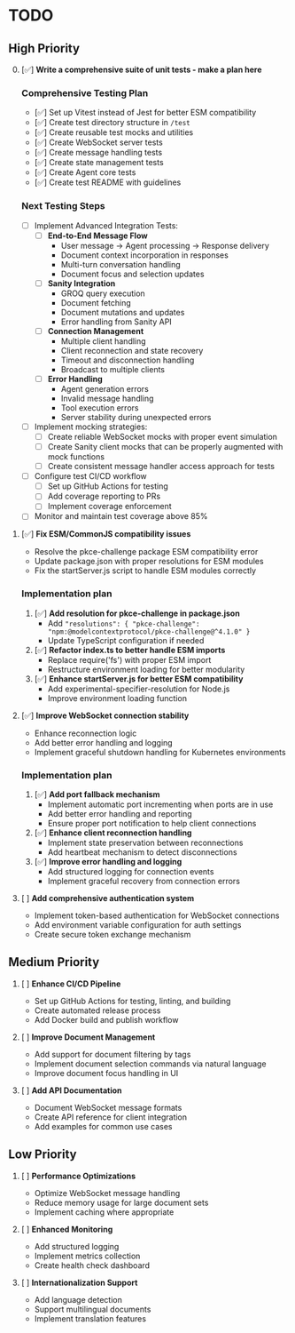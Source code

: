 # TODO

## High Priority
0. [✅] **Write a comprehensive suite of unit tests - make a plan here**

    ### Comprehensive Testing Plan
    - [✅] Set up Vitest instead of Jest for better ESM compatibility
    - [✅] Create test directory structure in `/test`
    - [✅] Create reusable test mocks and utilities
    - [✅] Create WebSocket server tests
    - [✅] Create message handling tests
    - [✅] Create state management tests
    - [✅] Create Agent core tests
    - [✅] Create test README with guidelines

    ### Next Testing Steps
    - [ ] Implement Advanced Integration Tests:
      - [ ] **End-to-End Message Flow**
        - User message -> Agent processing -> Response delivery
        - Document context incorporation in responses
        - Multi-turn conversation handling
        - Document focus and selection updates
      - [ ] **Sanity Integration**
        - GROQ query execution
        - Document fetching
        - Document mutations and updates
        - Error handling from Sanity API
      - [ ] **Connection Management**
        - Multiple client handling
        - Client reconnection and state recovery
        - Timeout and disconnection handling
        - Broadcast to multiple clients
      - [ ] **Error Handling**
        - Agent generation errors
        - Invalid message handling
        - Tool execution errors
        - Server stability during unexpected errors

    - [ ] Implement mocking strategies:
      - [ ] Create reliable WebSocket mocks with proper event simulation
      - [ ] Create Sanity client mocks that can be properly augmented with mock functions
      - [ ] Create consistent message handler access approach for tests

    - [ ] Configure test CI/CD workflow
      - [ ] Set up GitHub Actions for testing
      - [ ] Add coverage reporting to PRs
      - [ ] Implement coverage enforcement
    - [ ] Monitor and maintain test coverage above 85%

1. [✅] **Fix ESM/CommonJS compatibility issues**

    - Resolve the pkce-challenge package ESM compatibility error
    - Update package.json with proper resolutions for ESM modules
    - Fix the startServer.js script to handle ESM modules correctly

    ### Implementation plan
    1. [✅] **Add resolution for pkce-challenge in package.json**
         - Add `"resolutions": { "pkce-challenge": "npm:@modelcontextprotocol/pkce-challenge@^4.1.0" }`
         - Update TypeScript configuration if needed
    2. [✅] **Refactor index.ts to better handle ESM imports**
         - Replace require('fs') with proper ESM import 
         - Restructure environment loading for better modularity
    3. [✅] **Enhance startServer.js for better ESM compatibility**
         - Add experimental-specifier-resolution for Node.js
         - Improve environment loading function

2. [✅] **Improve WebSocket connection stability**

    - Enhance reconnection logic
    - Add better error handling and logging
    - Implement graceful shutdown handling for Kubernetes environments

    ### Implementation plan
    1. [✅] **Add port fallback mechanism**
         - Implement automatic port incrementing when ports are in use
         - Add better error handling and reporting
         - Ensure proper port notification to help client connections
    2. [✅] **Enhance client reconnection handling**
         - Implement state preservation between reconnections
         - Add heartbeat mechanism to detect disconnections
    3. [✅] **Improve error handling and logging**
         - Add structured logging for connection events
         - Implement graceful recovery from connection errors

3. [ ] **Add comprehensive authentication system**

    - Implement token-based authentication for WebSocket connections
    - Add environment variable configuration for auth settings
    - Create secure token exchange mechanism

## Medium Priority
1. [ ] **Enhance CI/CD Pipeline**

    - Set up GitHub Actions for testing, linting, and building
    - Create automated release process
    - Add Docker build and publish workflow

2. [ ] **Improve Document Management**

    - Add support for document filtering by tags
    - Implement document selection commands via natural language
    - Improve document focus handling in UI

3. [ ] **Add API Documentation**

    - Document WebSocket message formats
    - Create API reference for client integration
    - Add examples for common use cases

## Low Priority
1. [ ] **Performance Optimizations**

    - Optimize WebSocket message handling
    - Reduce memory usage for large document sets
    - Implement caching where appropriate

2. [ ] **Enhanced Monitoring**

    - Add structured logging
    - Implement metrics collection
    - Create health check dashboard

3. [ ] **Internationalization Support**

    - Add language detection
    - Support multilingual documents
    - Implement translation features 